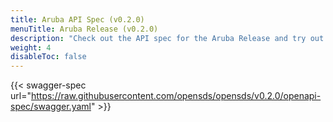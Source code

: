 ```yaml
---
title: Aruba API Spec (v0.2.0)
menuTitle: Aruba Release (v0.2.0)
description: "Check out the API spec for the Aruba Release and try out the APIs without having to install the system."
weight: 4
disableToc: false
---
```


{{< swagger-spec url="https://raw.githubusercontent.com/opensds/opensds/v0.2.0/openapi-spec/swagger.yaml" >}}